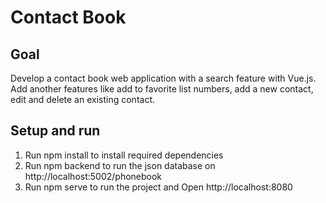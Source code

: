 # Contact Book

## Goal
Develop a contact book web application with a search feature with Vue.js.
Add another features like add to favorite list numbers, add a new contact, edit and delete an existing contact.

## Setup and run

1. Run npm install to install required dependencies
2. Run npm backend to run the json database on http://localhost:5002/phonebook
3. Run npm serve to run the project and Open http://localhost:8080
